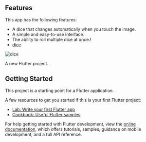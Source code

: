 ## Features

This app has the following features:

* A dice that changes automatically when you touch the image.
* A simple and easy-to-use interface.
* The ability to roll multiple dice at once.!
*  [dice](https://github.com/habte032/Dice/assets/101426508/728959f8-2608-48d8-8e8b-2214f1ab0e92)


![dice](https://github.com/habte032/Dice/assets/101426508/d6569fd0-0b7f-445a-9f4a-edc05f378694)

A new Flutter project.

## Getting Started

This project is a starting point for a Flutter application.

A few resources to get you started if this is your first Flutter project:

- [Lab: Write your first Flutter app](https://docs.flutter.dev/get-started/codelab)
- [Cookbook: Useful Flutter samples](https://docs.flutter.dev/cookbook)

For help getting started with Flutter development, view the
[online documentation](https://docs.flutter.dev/), which offers tutorials,
samples, guidance on mobile development, and a full API reference.

